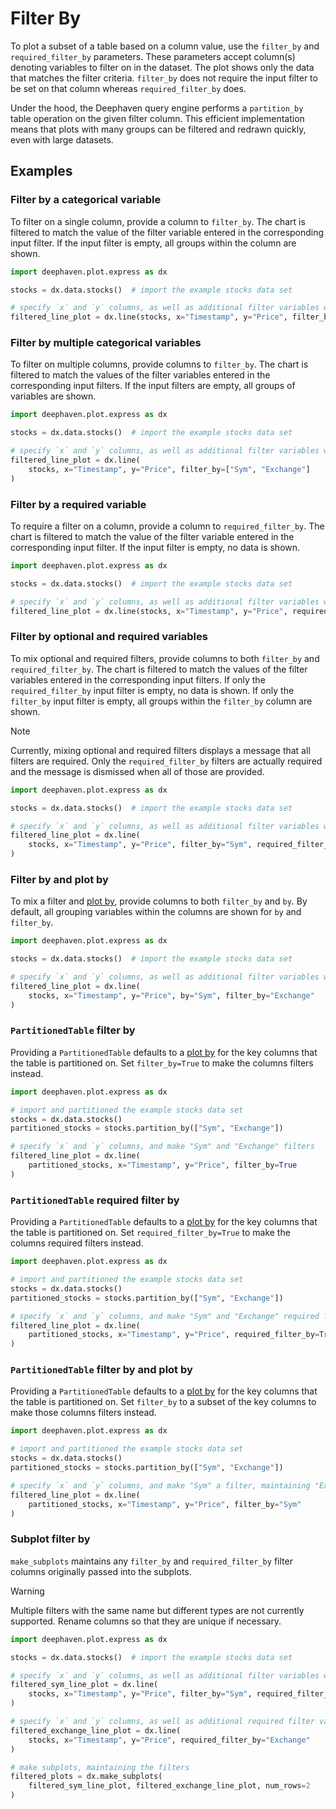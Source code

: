 # Filter By

To plot a subset of a table based on a column value, use the `filter_by` and `required_filter_by` parameters. These parameters accept column(s) denoting variables to filter on in the dataset. The plot shows only the data that matches the filter criteria. `filter_by` does not require the input filter to be set on that column whereas `required_filter_by` does.

Under the hood, the Deephaven query engine performs a `partition_by` table operation on the given filter column. This efficient implementation means that plots with many groups can be filtered and redrawn quickly, even with large datasets.

## Examples

### Filter by a categorical variable

To filter on a single column, provide a column to `filter_by`. The chart is filtered to match the value of the filter variable entered in the corresponding input filter. If the input filter is empty, all groups within the column are shown.

```python
import deephaven.plot.express as dx

stocks = dx.data.stocks()  # import the example stocks data set

# specify `x` and `y` columns, as well as additional filter variables with `filter_by`
filtered_line_plot = dx.line(stocks, x="Timestamp", y="Price", filter_by="Sym")
```

### Filter by multiple categorical variables

To filter on multiple columns, provide columns to `filter_by`. The chart is filtered to match the values of the filter variables entered in the corresponding input filters. If the input filters are empty, all groups of variables are shown.

```python
import deephaven.plot.express as dx

stocks = dx.data.stocks()  # import the example stocks data set

# specify `x` and `y` columns, as well as additional filter variables with `filter_by`
filtered_line_plot = dx.line(
    stocks, x="Timestamp", y="Price", filter_by=["Sym", "Exchange"]
)
```

### Filter by a required variable

To require a filter on a column, provide a column to `required_filter_by`. The chart is filtered to match the value of the filter variable entered in the corresponding input filter. If the input filter is empty, no data is shown.

```python
import deephaven.plot.express as dx

stocks = dx.data.stocks()  # import the example stocks data set

# specify `x` and `y` columns, as well as additional filter variables with `required_filter_by`
filtered_line_plot = dx.line(stocks, x="Timestamp", y="Price", required_filter_by="Sym")
```

### Filter by optional and required variables

To mix optional and required filters, provide columns to both `filter_by` and `required_filter_by`. The chart is filtered to match the values of the filter variables entered in the corresponding input filters. If only the `required_filter_by` input filter is empty, no data is shown. If only the `filter_by` input filter is empty, all groups within the `filter_by` column are shown.

> [!NOTE]
> Currently, mixing optional and required filters displays a message that all filters are required. Only the `required_filter_by` filters are actually required and the message is dismissed when all of those are provided.

```python
import deephaven.plot.express as dx

stocks = dx.data.stocks()  # import the example stocks data set

# specify `x` and `y` columns, as well as additional filter variables with `filter_by` and `required_filter_by`
filtered_line_plot = dx.line(
    stocks, x="Timestamp", y="Price", filter_by="Sym", required_filter_by="Exchange"
)
```

### Filter by and plot by

To mix a filter and [plot by](plot-by.md), provide columns to both `filter_by` and `by`. By default, all grouping variables within the columns are shown for `by` and `filter_by`.

```python
import deephaven.plot.express as dx

stocks = dx.data.stocks()  # import the example stocks data set

# specify `x` and `y` columns, as well as additional filter variables with `filter_by`
filtered_line_plot = dx.line(
    stocks, x="Timestamp", y="Price", by="Sym", filter_by="Exchange"
)
```

### `PartitionedTable` filter by

Providing a `PartitionedTable` defaults to a [plot by](plot-by.md) for the key columns that the table is partitioned on. Set `filter_by=True` to make the columns filters instead.

```python
import deephaven.plot.express as dx

# import and partitioned the example stocks data set
stocks = dx.data.stocks()
partitioned_stocks = stocks.partition_by(["Sym", "Exchange"])

# specify `x` and `y` columns, and make "Sym" and "Exchange" filters
filtered_line_plot = dx.line(
    partitioned_stocks, x="Timestamp", y="Price", filter_by=True
)
```

### `PartitionedTable` required filter by

Providing a `PartitionedTable` defaults to a [plot by](plot-by.md) for the key columns that the table is partitioned on. Set `required_filter_by=True` to make the columns required filters instead.

```python
import deephaven.plot.express as dx

# import and partitioned the example stocks data set
stocks = dx.data.stocks()
partitioned_stocks = stocks.partition_by(["Sym", "Exchange"])

# specify `x` and `y` columns, and make "Sym" and "Exchange" required filters
filtered_line_plot = dx.line(
    partitioned_stocks, x="Timestamp", y="Price", required_filter_by=True
)
```

### `PartitionedTable` filter by and plot by

Providing a `PartitionedTable` defaults to a [plot by](plot-by.md) for the key columns that the table is partitioned on. Set `filter_by` to a subset of the key columns to make those columns filters instead.

```python
import deephaven.plot.express as dx

# import and partitioned the example stocks data set
stocks = dx.data.stocks()
partitioned_stocks = stocks.partition_by(["Sym", "Exchange"])

# specify `x` and `y` columns, and make "Sym" a filter, maintaining "Exchange" as a plot by
filtered_line_plot = dx.line(
    partitioned_stocks, x="Timestamp", y="Price", filter_by="Sym"
)
```

### Subplot filter by

`make_subplots` maintains any `filter_by` and `required_filter_by` filter columns originally passed into the subplots.

> [!WARNING]
> Multiple filters with the same name but different types are not currently supported. Rename columns so that they are unique if necessary.

```python
import deephaven.plot.express as dx

stocks = dx.data.stocks()  # import the example stocks data set

# specify `x` and `y` columns, as well as additional filter variables with `filter_by`
filtered_sym_line_plot = dx.line(
    stocks, x="Timestamp", y="Price", filter_by="Sym", required_filter_by="Exchange"
)

# specify `x` and `y` columns, as well as additional required filter variables with `required_filter_by`
filtered_exchange_line_plot = dx.line(
    stocks, x="Timestamp", y="Price", required_filter_by="Exchange"
)

# make subplots, maintaining the filters
filtered_plots = dx.make_subplots(
    filtered_sym_line_plot, filtered_exchange_line_plot, num_rows=2
)
```
